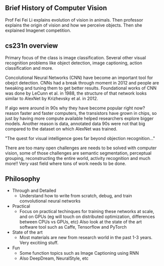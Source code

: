 ## Brief History of Computer Vision

Prof Fei Fei Li explains evolution of vision in animals. Then professor explains the origin of vision and how we perceive objects. Then she explained Imagenet competition.

## cs231n overview
Primary focus of the class is image classification. Several other visual recognition problems like object detection, image captioning, action classification and more.

Concolutional Neural Networks (CNN) have become an important tool for obejct detection. CNNs had a break through moment in 2012 and people are tweaking and tuning them to get better results. Foundational works of CNN was done by LeCunn et al. in 1988, the structure of that network looks similar to AlexNet by Krizhevsky et al. in 2012. 

If algo were around in 90s why they have become popular right now? reason faster and faster computers, the transistors have grown in chips, so just by having more compute available helped researchers explore bigger models. Another reason is data, annotated data 90s were not that big compared to the dataset on which AlexNet was trained. 

"The quest for visual intelligence goes far beyond objection recognition..."

There are too many open challenges are needs to be solved with computer vision, some of those challenges are semantic segmentation, perceptual grouping, reconstructing the entire world, activity recognition and much more!! Very vast field where tons of work needs to be done.  

## Philosophy

- Through and Detailed
    - Understand how to write from scratch, debug, and train convolutional neural networks
- Practical
    - Focus on practical techinques for training these networks at scale, and on GPUs (eg will touch on distributed optimization, differences between CPUs vs GPUs, etc) Also look at the state of the art software tool such as Caffe, Tensorflow and PyTorch
- State of the art
    - Most materials are new from research world in the past 1-3 years. Very excitiing stuff.
- Fun
    - Some function topics such as Image Captioning using RNN
    - Also DeepDream, NeuralStyle, etc